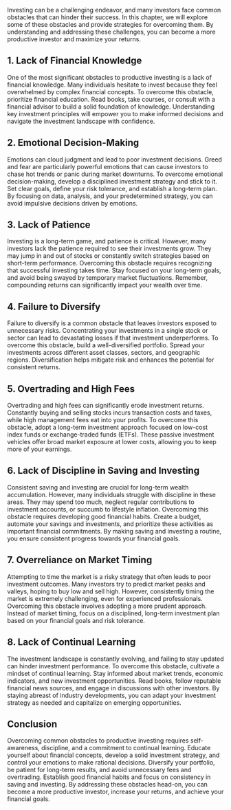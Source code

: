 
Investing can be a challenging endeavor, and many investors face common obstacles that can hinder their success. In this chapter, we will explore some of these obstacles and provide strategies for overcoming them. By understanding and addressing these challenges, you can become a more productive investor and maximize your returns.

**1. Lack of Financial Knowledge**
----------------------------------

One of the most significant obstacles to productive investing is a lack of financial knowledge. Many individuals hesitate to invest because they feel overwhelmed by complex financial concepts. To overcome this obstacle, prioritize financial education. Read books, take courses, or consult with a financial advisor to build a solid foundation of knowledge. Understanding key investment principles will empower you to make informed decisions and navigate the investment landscape with confidence.

**2. Emotional Decision-Making**
--------------------------------

Emotions can cloud judgment and lead to poor investment decisions. Greed and fear are particularly powerful emotions that can cause investors to chase hot trends or panic during market downturns. To overcome emotional decision-making, develop a disciplined investment strategy and stick to it. Set clear goals, define your risk tolerance, and establish a long-term plan. By focusing on data, analysis, and your predetermined strategy, you can avoid impulsive decisions driven by emotions.

**3. Lack of Patience**
-----------------------

Investing is a long-term game, and patience is critical. However, many investors lack the patience required to see their investments grow. They may jump in and out of stocks or constantly switch strategies based on short-term performance. Overcoming this obstacle requires recognizing that successful investing takes time. Stay focused on your long-term goals, and avoid being swayed by temporary market fluctuations. Remember, compounding returns can significantly impact your wealth over time.

**4. Failure to Diversify**
---------------------------

Failure to diversify is a common obstacle that leaves investors exposed to unnecessary risks. Concentrating your investments in a single stock or sector can lead to devastating losses if that investment underperforms. To overcome this obstacle, build a well-diversified portfolio. Spread your investments across different asset classes, sectors, and geographic regions. Diversification helps mitigate risk and enhances the potential for consistent returns.

**5. Overtrading and High Fees**
--------------------------------

Overtrading and high fees can significantly erode investment returns. Constantly buying and selling stocks incurs transaction costs and taxes, while high management fees eat into your profits. To overcome this obstacle, adopt a long-term investment approach focused on low-cost index funds or exchange-traded funds (ETFs). These passive investment vehicles offer broad market exposure at lower costs, allowing you to keep more of your earnings.

**6. Lack of Discipline in Saving and Investing**
-------------------------------------------------

Consistent saving and investing are crucial for long-term wealth accumulation. However, many individuals struggle with discipline in these areas. They may spend too much, neglect regular contributions to investment accounts, or succumb to lifestyle inflation. Overcoming this obstacle requires developing good financial habits. Create a budget, automate your savings and investments, and prioritize these activities as important financial commitments. By making saving and investing a routine, you ensure consistent progress towards your financial goals.

**7. Overreliance on Market Timing**
------------------------------------

Attempting to time the market is a risky strategy that often leads to poor investment outcomes. Many investors try to predict market peaks and valleys, hoping to buy low and sell high. However, consistently timing the market is extremely challenging, even for experienced professionals. Overcoming this obstacle involves adopting a more prudent approach. Instead of market timing, focus on a disciplined, long-term investment plan based on your financial goals and risk tolerance.

**8. Lack of Continual Learning**
---------------------------------

The investment landscape is constantly evolving, and failing to stay updated can hinder investment performance. To overcome this obstacle, cultivate a mindset of continual learning. Stay informed about market trends, economic indicators, and new investment opportunities. Read books, follow reputable financial news sources, and engage in discussions with other investors. By staying abreast of industry developments, you can adapt your investment strategy as needed and capitalize on emerging opportunities.

**Conclusion**
--------------

Overcoming common obstacles to productive investing requires self-awareness, discipline, and a commitment to continual learning. Educate yourself about financial concepts, develop a solid investment strategy, and control your emotions to make rational decisions. Diversify your portfolio, be patient for long-term results, and avoid unnecessary fees and overtrading. Establish good financial habits and focus on consistency in saving and investing. By addressing these obstacles head-on, you can become a more productive investor, increase your returns, and achieve your financial goals.
